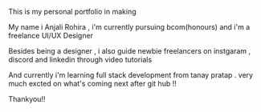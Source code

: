 This is my personal portfolio in making

My name i Anjali Rohira , i'm currently pursuing bcom(honours) and i'm a freelance UI/UX Designer

Besides being a designer , i also guide newbie freelancers on instgaram , discord and linkedin through video tutorials

And currently i'm learning full stack development from tanay pratap .
very much excted on what's coming next after git hub !!

Thankyou!!

